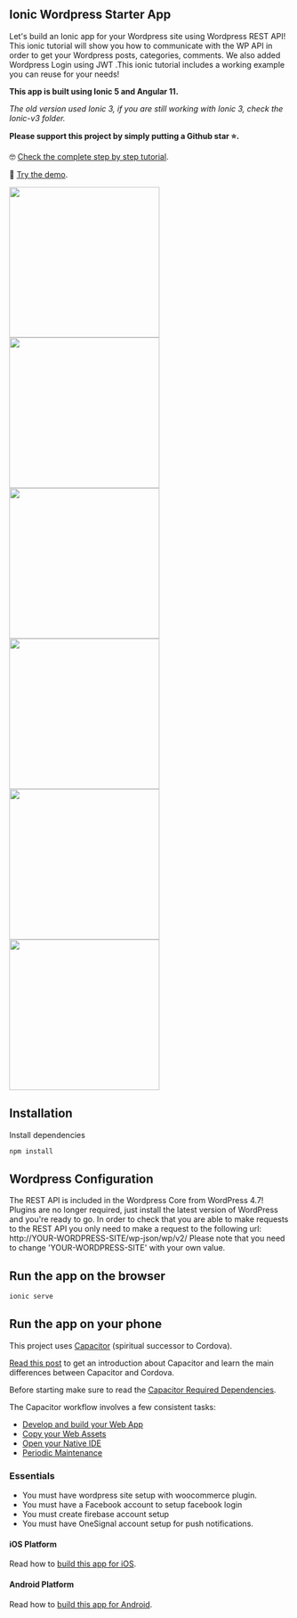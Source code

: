 ## Ionic Wordpress Starter App

Let's build an Ionic app for your Wordpress site using Wordpress REST API! This ionic tutorial will show you how to communicate with the WP API in order to get your Wordpress posts, categories, comments. We also added Wordpress Login using JWT .This ionic tutorial includes a working example you can reuse for your needs!

**This app is built using Ionic 5 and Angular 11.**

*The old version used Ionic 3, if you are still working with Ionic 3, check the Ionic-v3 folder.*

**Please support this project by simply putting a Github star ⭐.**

🤓 [Check the complete step by step tutorial](https://themes-coder.com/help-center/ionic-woocommerce-pre-requisites/).

🚀 [Try the demo](https://ionic-wordpress-tutorial.web.app/).

<div>
  <img src="https://s3-us-west-2.amazonaws.com/ionicthemes/tutorials/screenshots/ionic-wordpress-integration/ionic-wordpress-login.png" width="270">
  <img src="https://s3-us-west-2.amazonaws.com/ionicthemes/tutorials/screenshots/ionic-wordpress-integration/ionic-wordpress-signup.png" width="270">
  <img src="https://s3-us-west-2.amazonaws.com/ionicthemes/tutorials/screenshots/ionic-wordpress-integration/ionic-wordpress-posts-listing.png" width="270">
  <img src="https://s3-us-west-2.amazonaws.com/ionicthemes/tutorials/screenshots/ionic-wordpress-integration/ionic-wordpress-post-details.png" width="270">
  <img src="https://s3-us-west-2.amazonaws.com/ionicthemes/tutorials/screenshots/ionic-wordpress-integration/ionic-wordpress-add-comment.png" width="270">
  <img src="https://s3-us-west-2.amazonaws.com/ionicthemes/tutorials/screenshots/ionic-wordpress-integration/ionic-wordpress-post-with-images.png" width="270">
</div>

## Installation

Install  dependencies
```sh
npm install
```

## Wordpress Configuration

The REST API is included in the Wordpress Core from WordPress 4.7! Plugins are no longer required, just install the latest version of WordPress and you're ready to go.
In order to check that you are able to make requests to the REST API you only need to make a request to the following url: http://YOUR-WORDPRESS-SITE/wp-json/wp/v2/
Please note that you need to change 'YOUR-WORDPRESS-SITE' with your own value.


## Run the app on the browser

```sh
ionic serve
```

## Run the app on your phone
This project uses [Capacitor](https://capacitor.ionicframework.com/docs/) (spiritual successor to Cordova).

[Read this post](https://ionicthemes.com/tutorials/about/native-cross-platform-web-apps-with-ionic-capacitor) to get an introduction about Capacitor and learn the main differences between Capacitor and Cordova.

Before starting make sure to read the [Capacitor Required Dependencies](https://capacitor.ionicframework.com/docs/getting-started/dependencies).

The Capacitor workflow involves a few consistent tasks:
- [Develop and build your Web App](https://capacitor.ionicframework.com/docs/basics/workflow/#1-develop-and-build-your-web-app)
- [Copy your Web Assets](https://capacitor.ionicframework.com/docs/basics/workflow/#2-copy-your-web-assets)
- [Open your Native IDE](https://capacitor.ionicframework.com/docs/basics/workflow/#3-open-your-native-ide)
- [Periodic Maintenance](https://capacitor.ionicframework.com/docs/basics/workflow/#4-periodic-maintenance)

### Essentials
- You must have wordpress site setup with woocommerce plugin.
- You must have a Facebook account to setup facebook login
- You must create firebase account setup
- You must have OneSignal account setup for push notifications.

#### iOS Platform
Read how to [build this app for iOS](https://capacitor.ionicframework.com/docs/basics/building-your-app#ios).

#### Android Platform
Read how to [build this app for Android](https://capacitor.ionicframework.com/docs/basics/building-your-app#android).
